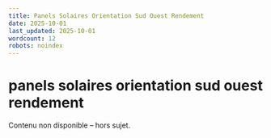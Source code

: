 ```yaml
---
title: Panels Solaires Orientation Sud Ouest Rendement
date: 2025-10-01
last_updated: 2025-10-01
wordcount: 12
robots: noindex
---
```


# panels solaires orientation sud ouest rendement

Contenu non disponible – hors sujet.